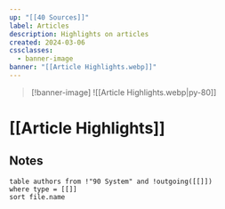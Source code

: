 ```yaml
---
up: "[[40 Sources]]"
label: Articles
description: Highlights on articles
created: 2024-03-06
cssclasses:
  - banner-image
banner: "[[Article Highlights.webp]]"
---
```

> [!banner-image] ![[Article Highlights.webp|py-80]]
# [[Article Highlights]]
## Notes
```dataview
table authors from !"90 System" and !outgoing([[]])
where type = [[]]
sort file.name
```

